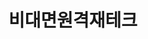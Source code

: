 ---
id: 0
title: 비대면원격재테크
caption: 가장 안전하고 효율적인
url: https://leaderscpa.com/merchant/hankyung/
view: https://raw.githubusercontent.com/didgustm/image/main/view/hankyung_view.webp
thumnail: https://github.com/didgustm/image/blob/main/thumnail/hankyung.jpg?raw=true
category: Life
device: PC, Mobile
---